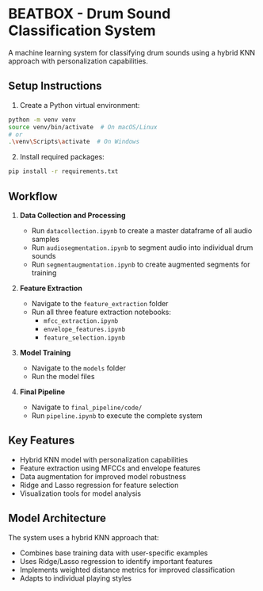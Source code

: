 # BEATBOX - Drum Sound Classification System

A machine learning system for classifying drum sounds using a hybrid KNN approach with personalization capabilities.

## Setup Instructions

1. Create a Python virtual environment:
```bash
python -m venv venv
source venv/bin/activate  # On macOS/Linux
# or
.\venv\Scripts\activate  # On Windows
```

2. Install required packages:
```bash
pip install -r requirements.txt
```

## Workflow

1. **Data Collection and Processing**
   - Run `datacollection.ipynb` to create a master dataframe of all audio samples
   - Run `audiosegmentation.ipynb` to segment audio into individual drum sounds
   - Run `segmentaugmentation.ipynb` to create augmented segments for training

2. **Feature Extraction**
   - Navigate to the `feature_extraction` folder
   - Run all three feature extraction notebooks:
     - `mfcc_extraction.ipynb`
     - `envelope_features.ipynb`
     - `feature_selection.ipynb`

3. **Model Training**
   - Navigate to the `models` folder
   - Run the model files

4. **Final Pipeline**
   - Navigate to `final_pipeline/code/`
   - Run `pipeline.ipynb` to execute the complete system

## Key Features

- Hybrid KNN model with personalization capabilities
- Feature extraction using MFCCs and envelope features
- Data augmentation for improved model robustness
- Ridge and Lasso regression for feature selection
- Visualization tools for model analysis

## Model Architecture

The system uses a hybrid KNN approach that:
- Combines base training data with user-specific examples
- Uses Ridge/Lasso regression to identify important features
- Implements weighted distance metrics for improved classification
- Adapts to individual playing styles
